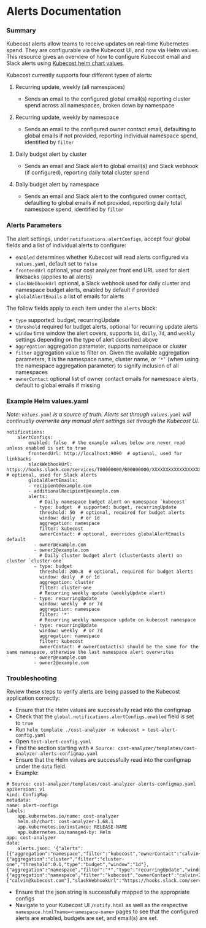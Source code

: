 ﻿# Alerts Documentation

### Summary

Kubecost alerts allow teams to receive updates on real-time Kubernetes spend. They are configurable via the Kubecost UI, and now via Helm values. This resource gives an overview of how to configure Kubecost email and Slack alerts using [Kubecost helm chart values](https://github.com/kubecost/cost-analyzer-helm-chart/blob/master/cost-analyzer/values.yaml).
  

Kubecost currently supports four different types of alerts:

 1. Recurring update, weekly (all namespaces)
	 - Sends an email to the configured global email(s) reporting cluster spend across all namespaces, broken down by namespace

 2. Recurring update, weekly by namespace
	 - Sends an email to the configured owner contact email, defaulting to global emails if not provided, reporting individual namespace spend, identified by `filter`

 3. Daily budget alert by cluster

	 - Sends an email and Slack alert to global email(s) and Slack webhook (if configured), reporting daily total cluster spend

 4. Daily budget alert by namespace

	 - Sends an email and Slack alert to the configured owner contact, defaulting to global emails if not provided, reporting daily total namespace spend, identified by `filter`
  
### Alerts Parameters  
  
The alert settings, under `notifications.alertConfigs`, accept four global fields and a list of individual alerts to configure:

* `enabled` determines whether Kubecost will read alerts configured via `values.yaml`, default set to `false`     
* `frontendUrl` optional, your cost analyzer front end URL used for alert linkbacks (applies to all alerts)
* `slackWebhookUrl` optional, a Slack webhook used for daily cluster and namespace budget alerts, enabled by default if provided
* `globalAlertEmails` a list of emails for alerts
    
The follow fields apply to each item under the `alerts` block:

* `type` supported: budget, recurringUpdate	    
* `threshold` required for budget alerts, optional for recurring update alerts	    
* `window` time window the alert covers, supports `1d`, `daily`, `7d`, and `weekly` settings depending on the type of alert described above
* `aggregation` aggregation parameter, supports namespace or cluster	    
* `filter` aggregation value to filter on. Given the available aggregation parameters, it is the namespace name, cluster name, or `’*’` (when using the namespace aggregation parameter) to signify inclusion of all namespaces	    
* `ownerContact` optional list of owner contact emails for namespace alerts, default to global emails if missing

### Example Helm values.yaml

*Note: `values.yaml` is a source of truth. Alerts set through `values.yaml` will continually overwrite any manual alert settings set through the Kubecost UI.*

```
notifications:
	alertConfigs:
		enabled: false  # the example values below are never read unless enabled is set to true
		frontendUrl: http://localhost:9090  # optional, used for linkbacks
		slackWebhookUrl: https://hooks.slack.com/services/T00000000/B00000000/XXXXXXXXXXXXXXXXXXXXXXXX  # optional, used for Slack alerts
		globalAlertEmails:
		- recipient@example.com
		- additionalRecipient@example.com
		alerts:
			# Daily namespace budget alert on namespace `kubecost`
		  - type: budget  # supported: budget, recurringUpdate
			threshold: 50  # optional, required for budget alerts
			window: daily  # or 1d
			aggregation: namespace
			filter: kubecost
			ownerContact: # optional, overrides globalAlertEmails default
		  - owner@example.com
		  - owner2@example.com
			# Daily cluster budget alert (clusterCosts alert) on cluster `cluster-one`
		  - type: budget
			threshold: 200.8  # optional, required for budget alerts
			window: daily  # or 1d
			aggregation: cluster
			filter: cluster-one
			# Recurring weekly update (weeklyUpdate alert)
		  - type: recurringUpdate
			window: weekly  # or 7d
			aggregation: namespace
			filter: '*'
			# Recurring weekly namespace update on kubecost namespace
		  - type: recurringUpdate
			window: weekly  # or 7d
			aggregation: namespace
			filter: kubecost
			ownerContact: # ownerContact(s) should be the same for the same namespace, otherwise the last namespace alert overwrites
		  - owner@example.com
		  - owner2@example.com
```

### Troubleshooting

Review these steps to verify alerts are being passed to the Kubecost application correctly:

-   Ensure that the Helm values are successfully read into the configmap
-   Check that the `global.notifications.alertConfigs.enabled` field is set to `true`
-   Run `helm template ./cost-analyzer -n kubecost > test-alert-config.yaml`
-   Open `test-alert-config.yaml`
-   Find the section starting with `# Source: cost-analyzer/templates/cost-analyzer-alerts-configmap.yaml`
-   Ensure that the Helm values are successfully read into the configmap under the `data` field.
-   Example:
```
# Source: cost-analyzer/templates/cost-analyzer-alerts-configmap.yaml
apiVersion: v1
kind: ConfigMap
metadata:
name: alert-configs
labels:
	app.kubernetes.io/name: cost-analyzer
	helm.sh/chart: cost-analyzer-1.68.1
	app.kubernetes.io/instance: RELEASE-NAME
	app.kubernetes.io/managed-by: Helm
app: cost-analyzer
data:
	alerts.json: '{"alerts":[{"aggregation":"namespace","filter":"kubecost","ownerContact":"calvin+2@kubecost.com","threshold":0.1,"type":"budget","window":"1d"},{"aggregation":"cluster","filter":"cluster-one","threshold":0.1,"type":"budget","window":"1d"},{"aggregation":"namespace","filter":"*","type":"recurringUpdate","window":"7d"},{"aggregation":"namespace","filter":"kubecost","ownerContact":"calvin+2@kubecost.com","type":"recurringUpdate","window":"7d"}],"enabled":true,"frontendUrl":"http://35.239.230.16:9090","globalAlertEmails":["calvin@kubecost.com"],"slackWebhookUrl":"https://hooks.slack.com/services/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"}'
```

-   Ensure that the json string is successfully mapped to the appropriate configs
-   Navigate to your Kubecost UI `/notify.html` as well as the respective `namespace.html?name=<namespace-name>` pages to see that the configured alerts are enabled, budgets are set, and email(s) are set.
